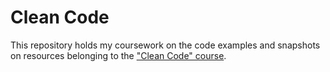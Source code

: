 # Clean Code

This repository holds my coursework on the code examples and snapshots on resources belonging to the ["Clean Code" course](https://acad.link/clean-code).